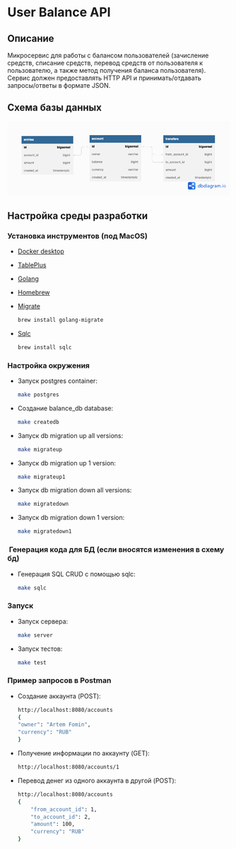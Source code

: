 # User Balance API

## Описание
Микросервис для работы с балансом пользователей (зачисление средств, списание средств, перевод средств от пользователя к пользователю, а также метод получения баланса пользователя). Сервис должен предоставлять HTTP API и принимать/отдавать запросы/ответы в формате JSON.

## Схема базы данных
![Схема базы данных](balance_db.png)


## Настройка среды разработки

### Установка инструментов (под MacOS)

- [Docker desktop](https://www.docker.com/products/docker-desktop)
- [TablePlus](https://tableplus.com/)
- [Golang](https://golang.org/)
- [Homebrew](https://brew.sh/)
- [Migrate](https://github.com/golang-migrate/migrate/tree/master/cmd/migrate)

    ```bash
    brew install golang-migrate
    ```

- [Sqlc](https://github.com/kyleconroy/sqlc#installation)

    ```bash
    brew install sqlc
    ```

### Настройка окружения

- Запуск postgres container:

    ```bash
    make postgres
    ```

- Создание balance_db database:

    ```bash
    make createdb
    ```

- Запуск db migration up all versions:

    ```bash
    make migrateup
    ```

- Запуск db migration up 1 version:

    ```bash
    make migrateup1
    ```

- Запуск db migration down all versions:

    ```bash
    make migratedown
    ```

- Запуск db migration down 1 version:

    ```bash
    make migratedown1
    ```

###  Генерация кода для БД (если вносятся изменения в схему бд)

- Генерация SQL CRUD с помощью sqlc:

    ```bash
    make sqlc


### Запуск

- Запуск сервера:

    ```bash
    make server
    ```

- Запуск тестов:

    ```bash
    make test
    ```

### Пример запросов в Postman

- Создание аккаунта (POST):
    ```bash
    http://localhost:8080/accounts
    {
    "owner": "Artem Fomin",
    "currency": "RUB"
    }
    ```

- Получение информации по аккаунту (GET):
    ```bash
    http://localhost:8080/accounts/1
    ```

- Перевод денег из одного аккаунта в другой (POST):
    ```bash
    http://localhost:8080/accounts
    {
        "from_account_id": 1,
        "to_account_id": 2,
        "amount": 100,
        "currency": "RUB"
    }
    ```